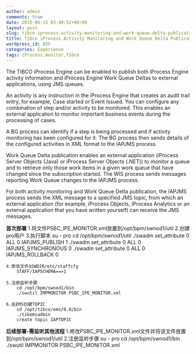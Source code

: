 ```yaml
---
author: admin
comments: true
date: 2015-06-15 03:49:52+00:00
layout: post
slug: tibco-iprocess-activity-monitoring-and-work-queue-delta-publication
title: Tibco iProcess Activity Monitoring and Work Queue Delta Publication
wordpress_id: 855
categories: Experience
tags: iProcess,monitor,Tibco
---
```


The TIBCO iProcess Engine can be enabled to publish both iProcess Engine activity information and iProcess Engine Work Queue Deltas to external applications, using JMS queues.

An activity is any instruction in the iProcess Engine that creates an audit trail entry, for example, Case started or Event Issued. You can configure any combination of step and/or activity to be monitored. This enables an external application to monitor important business events during the processing of cases.

A BG process can identify if a step is being processed and if activity monitoring has been configured for it. The BG process then sends details of the configured activities in XML format to the IAPJMS process.

Work Queue Delta publication enables an external application (iProcess Server Objects (Java) or iProcess Server Objects (.NET)) to monitor a queue and to retrieve only those work items in a given work queue that have changed since the subscription started. The WIS process sends messages reporting Work Queue changes to the IAPJMS process.

For both activity monitoring and Work Queue Delta publication, the IAPJMS process sends the XML message to a specified JMS topic, from which an external application (for example, iProcess Objects, iProcess Analytics or an external application that you have written yourself) can receive the JMS messages.

**首次部署**
	1.将文件PSBC_IPE_MONITOR.xml放置到/opt/bpm/swnod1/util
	2.创建pro用户
	3.执行脚本
		su - pro
		cd /opt/bpm/swnod1/util
		./swadm set_attribute 0 ALL 0 IAPJMS_PUBLISH 1
		./swadm set_attribute 0 ALL 0 IAPJMS_SYNCHRONOUS 0
		./swadm set_attribute 0 ALL 0 IAPJMS_ROLLBACK 0

	4.修改文件$SWDIR/etc/staffcfg
		STAFF/IAPSCHEMA==>1

	5.注册监听步骤
		cd /opt/bpm/swnod1/bin
		./swutil IMPMONITOR PSBC_IPE_MONITOR.xml

	6.在EMS创建TOPIC
		cd /opt/tibco/ems/8.0/bin
		./tibemsadmin
		create topic IAPTOPIC
		
		
**后续部署-需监听其他流程**
	1.修改PSBC_IPE_MONITOR.xml文件并将该文件放置到/opt/bpm/swnod1/util
	2.注册监听步骤
		su - pro
		cd /opt/bpm/swnod1/bin
		./swutil IMPMONITOR PSBC_IPE_MONITOR.xml
		

